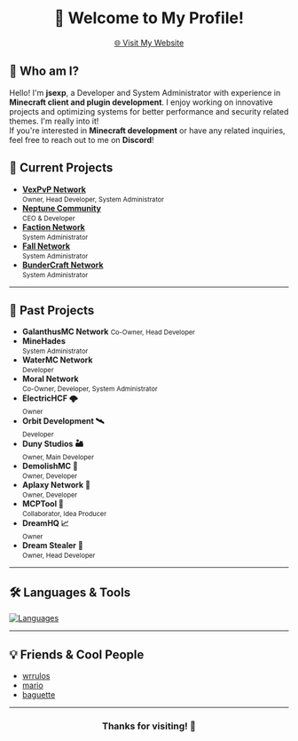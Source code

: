 <div align="center">
  <h1>👋 Welcome to My Profile!</h1>
  <a href="https://jsexp.wtf" target="_blank">🌐 Visit My Website</a>
</div>

## 🤔 Who am I?
Hello! I'm **jsexp**, a Developer and System Administrator with experience in **Minecraft client and plugin development**. I enjoy working on innovative projects and optimizing systems for better performance and security related themes. I'm really into it!  
If you're interested in **Minecraft development** or have any related inquiries, feel free to reach out to me on **Discord**!  

## 🚀 Current Projects

- **[VexPvP Network](https://discord.vexpvp.club)**  
  <small>Owner, Head Developer, System Administrator</small>
- **[Neptune Community](https://discord.gg/Y3wtcd68WB)**  
  <small>CEO & Developer</small>
- **[Faction Network](https://discord.gg/factionetwork)**  
  <small>System Administrator</small>
- **[Fall Network](https://discord.gg/JKsAJZFQtq)**  
  <small>System Administrator</small>
- **[BunderCraft Network](https://discord.gg/bundercraft)**  
  <small>System Administrator</small>

---

## 📜 Past Projects

- **GalanthusMC Network**
  <small>Co-Owner, Head Developer</small>
- **MineHades**  
  <small>System Administrator</small>
- **WaterMC Network**  
  <small>Developer</small>
- **Moral Network**  
  <small>Co-Owner, Developer, System Administrator</small>
- **ElectricHCF 🌩️**  
  <small>Owner</small>
- **Orbit Development 🛰️**  
  <small>Developer</small>
- **Duny Studios 🏜️**  
  <small>Owner, Main Developer</small>
- **DemolishMC 🔨**  
  <small>Owner, Developer</small>
- **Aplaxy Network 🐍**  
  <small>Owner, Developer</small>
- **MCPTool 🧨**  
  <small>Collaborator, Idea Producer</small>
- **DreamHQ 📈**  
  <small>Owner</small>
- **Dream Stealer 💭**  
  <small>Owner, Head Developer</small>

---

## 🛠️ Languages & Tools

[![Languages](https://skillicons.dev/icons?i=python,java,javascript,mysql,mongodb,redis,flask,express,nginx,bash,cloudflare,debian,discord,bots,docker,sqlite,vscode)](https://skillicons.dev)

---

## 💡 Friends & Cool People

- [wrrulos](https://github.com/wrrulos)
- [mario](https://github.com/PerroDev)
- [baguette](https://github.com/Zen-kun04)

---

<div align="center">
  <h3>Thanks for visiting! 🚀</h3>
</div>

